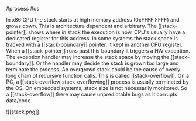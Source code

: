 #process #os 

 In x86 CPU the stack starts at high memory address (0xFFFF FFFF) and grows down. This is architecture dependent and arbitrary. The [[stack-pointer]] shows where in stack the execution is now. CPU's usually have a dedicated register for this address. In some systems the stack space is tracked with a [[stack-boundary]] pointer. It kept in another CPU register. When a [[stack-pointer]] runs past this boundary it triggers a HW exception. The exception handler may increase the stack space by moving the [[stack-boundary]]. Or the handler may decide the stack is grown too large and terminate the process. An overgrown stack could be the cause of overly long chain of recursive function calls. This is called [[stack-overflow]]. On a PC, a [[stack-overflow|stack-overflowing]] process is usually terminated by the OS. On embedded systems, stack size is not necessarily monitored. So a [[stack-overflow]] there may cause unpredictable bugs as it corrupts data/code.

![[stack.png]]